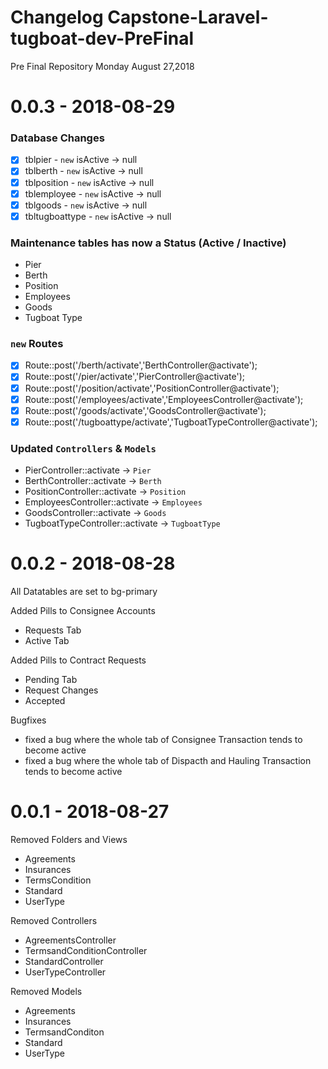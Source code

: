 # Changelog Capstone-Laravel-tugboat-dev-PreFinal
Pre Final Repository Monday August 27,2018

# 0.0.3 - 2018-08-29

### Database Changes
- [x] tblpier - `new` isActive -> null
- [x] tblberth - `new` isActive -> null
- [x] tblposition - `new` isActive -> null
- [x] tblemployee - `new` isActive -> null
- [x] tblgoods - `new` isActive -> null
- [x] tbltugboattype - `new` isActive -> null

### Maintenance tables has now a Status (Active / Inactive) 
- Pier
- Berth
- Position
- Employees
- Goods
- Tugboat Type

### `new` Routes 

- [x] Route::post('/berth/activate','BerthController@activate');
- [x] Route::post('/pier/activate','PierController@activate');
- [x] Route::post('/position/activate','PositionController@activate');
- [x] Route::post('/employees/activate','EmployeesController@activate');
- [x] Route::post('/goods/activate','GoodsController@activate');
- [x] Route::post('/tugboattype/activate','TugboatTypeController@activate');

### Updated `Controllers` & `Models` 

- PierController::activate -> `Pier`
- BerthController::activate -> `Berth`
- PositionController::activate -> `Position`
- EmployeesController::activate -> `Employees`
- GoodsController::activate -> `Goods`
- TugboatTypeController::activate -> `TugboatType`

# 0.0.2 - 2018-08-28
All Datatables are set to bg-primary

Added Pills to Consignee Accounts
- Requests Tab
- Active Tab

Added Pills to Contract Requests
- Pending Tab
- Request Changes
- Accepted

Bugfixes
- fixed a bug where the whole tab of Consignee Transaction tends to become active
- fixed a bug where the whole tab of Dispacth and Hauling Transaction tends to become active


# 0.0.1 - 2018-08-27
Removed Folders and Views

- Agreements
- Insurances
- TermsCondition
- Standard
- UserType

Removed Controllers
- AgreementsController
- TermsandConditionController
- StandardController
- UserTypeController

Removed Models
- Agreements
- Insurances
- TermsandConditon
- Standard
- UserType
